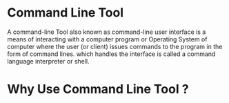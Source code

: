 # Command Line Tool
 A command-line Tool also known as command-line user interface   is a means of interacting with a computer program or Operating System of computer where the user (or client) issues commands to the program in the form of command lines. which handles the interface is called a command language interpreter or shell.
# Why Use Command Line Tool ?


